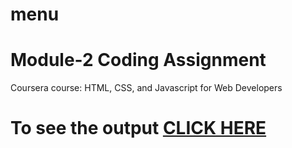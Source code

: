 # menu


# Module-2 Coding Assignment

Coursera course: HTML, CSS, and Javascript for Web Developers

# To see the output [CLICK HERE](https://dymaretska.github.io/menu/module2-solution/)
